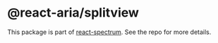 # @react-aria/splitview

This package is part of [react-spectrum](https://github.com/adobe/react-spectrum). See the repo for more details.

